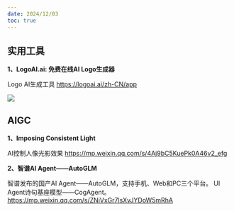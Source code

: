 ```yaml
---
date: 2024/12/03
toc: true
---
```


## 实用工具
**1、LogoAI.ai: 免费在线AI Logo生成器**

Logo AI生成工具
<https://logoai.ai/zh-CN/app>

![](https://prod-files-secure.s3.us-west-2.amazonaws.com/465f939f-1df0-4d63-b231-e320aa77231e/280a1b48-de9b-402f-92f3-de053cdc3172/stn-s6CFG7qRTsN3ASitHN2GzGcNQHM6R1xT5Fj0yVSR.jpeg?X-Amz-Algorithm=AWS4-HMAC-SHA256&X-Amz-Content-Sha256=UNSIGNED-PAYLOAD&X-Amz-Credential=AKIAT73L2G45FSPPWI6X%2F20241203%2Fus-west-2%2Fs3%2Faws4_request&X-Amz-Date=20241203T064640Z&X-Amz-Expires=3600&X-Amz-Signature=33fe8ced2973c4083a0779118d7af9246d45b75bc72b347e0f446a6b32e5cbae&X-Amz-SignedHeaders=host&x-id=GetObject)

## AIGC
**1、Imposing Consistent Light**

AI控制人像光影效果
<https://mp.weixin.qq.com/s/4Aj9bC5KuePk0A46v2_efg>



**2、智谱AI Agent——AutoGLM**

智谱发布的国产AI Agent——AutoGLM，支持手机、Web和PC三个平台。
UI Agent诗句基座模型——CogAgent。
<https://mp.weixin.qq.com/s/ZNiVxGr7lsXvJYDoW5mRhA>



